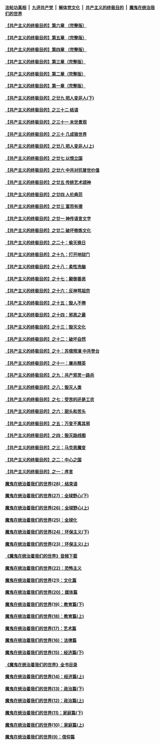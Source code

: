 

####  [法轮功真相](../../../../basic/blob/master/README.md?t=07052302) &nbsp;|&nbsp; [九评共产党](../../../../9ping.md/blob/master/README.md?t=07052302) &nbsp;|&nbsp; [解体党文化](../../../../jtdwh.md/blob/master/README.md?t=07052302)  &nbsp;|&nbsp; [共产主义的终极目的](../../../../gczydzjmd.md/blob/master/README.md?t=07052302) &nbsp;|&nbsp; [魔鬼在统治我们的世界](../../../../mgztzwmdsj.md/blob/master/README.md?t=07052302) 

#### [【共产主义的终极目的】第六章 （完整版）](../pages/nsc422/n11428913.md?t=07052302) 

#### [【共产主义的终极目的】第五章 （完整版）](../pages/nsc422/n11428912.md?t=07052302) 

#### [【共产主义的终极目的】第四章 （完整版）](../pages/nsc422/n11428907.md?t=07052302) 

#### [【共产主义的终极目的】第三章（完整版）](../pages/nsc422/n11428848.md?t=07052302) 

#### [【共产主义的终极目的】第二章（完整版）](../pages/nsc422/n11428831.md?t=07052302) 

#### [【共产主义的终极目的】第一章（完整版）](../pages/nsc422/n11417651.md?t=07052302) 

#### [【共产主义的终极目的】之廿九 把人变非人(下)](../pages/nsc422/n11344140.md?t=07052302) 

#### [【共产主义的终极目的】之三十二 结语](../pages/nsc422/n11360535.md?t=07052302) 

#### [【共产主义的终极目的】之三十一 末世景观](../pages/nsc422/n11351129.md?t=07052302) 

#### [【共产主义的终极目的】之三十 几成狼世界](../pages/nsc422/n11348280.md?t=07052302) 

#### [【共产主义的终极目的】之廿八 把人变非人(上)](../pages/nsc422/n11340492.md?t=07052302) 

#### [【共产主义的终极目的】之廿七 以恨立国](../pages/nsc422/n11336944.md?t=07052302) 

#### [【共产主义的终极目的】之廿六 中共对抗普世价值](../pages/nsc422/n11324785.md?t=07052302) 

#### [【共产主义的终极目的】之廿五 传统艺术颂神](../pages/nsc422/n11296396.md?t=07052302) 

#### [【共产主义的终极目的】之廿四 人伦典范](../pages/nsc422/n11296397.md?t=07052302) 

#### [【共产主义的终极目的】之廿三 富而有德](../pages/nsc422/n11283598.md?t=07052302) 

#### [【共产主义的终极目的】之廿一 神传语言文字](../pages/nsc422/n11263265.md?t=07052302) 

#### [【共产主义的终极目的】之廿二 破坏修炼文化](../pages/nsc422/n11245728.md?t=07052302) 

#### [【共产主义的终极目的】之二十：偷天换日](../pages/nsc422/n11238846.md?t=07052302) 

#### [【共产主义的终极目的】之十九：打开地狱门](../pages/nsc422/n11206376.md?t=07052302) 

#### [【共产主义的终极目的】之十八：柔性洗脑](../pages/nsc422/n11199994.md?t=07052302) 

#### [【共产主义的终极目的】之十七：颠倒善恶](../pages/nsc422/n11179782.md?t=07052302) 

#### [【共产主义的终极目的】之十六：反神骂祖宗](../pages/nsc422/n11166798.md?t=07052302) 

#### [【共产主义的终极目的】之十五：毁人不倦](../pages/nsc422/n11166792.md?t=07052302) 

#### [【共产主义的终极目的】之十四：邪恶之最](../pages/nsc422/n11150249.md?t=07052302) 

#### [【共产主义的终极目的】之十三：毁灭文化](../pages/nsc422/n11135227.md?t=07052302) 

#### [【共产主义的终极目的】之十二：破坏自然](../pages/nsc422/n11135214.md?t=07052302) 

#### [【共产主义的终极目的】之十：苏俄预演 中共登台](../pages/nsc422/n11118424.md?t=07052302) 

#### [【共产主义的终极目的】之十一：屠杀精英](../pages/nsc422/n11118442.md?t=07052302) 

#### [【共产主义的终极目的】之九：共产邪灵一路杀](../pages/nsc422/n11114139.md?t=07052302) 

#### [【共产主义的终极目的】之八：毁灭人类](../pages/nsc422/n11108503.md?t=07052302) 

#### [【共产主义的终极目的】之七：受苦的还是工农](../pages/nsc422/n11101809.md?t=07052302) 

#### [【共产主义的终极目的】之六：甜头和苦头](../pages/nsc422/n11096971.md?t=07052302) 

#### [【共产主义的终极目的】之五：万变不离其邪](../pages/nsc422/n11091285.md?t=07052302) 

#### [【共产主义的终极目的】之四：毁灭路线图](../pages/nsc422/n11086284.md?t=07052302) 

#### [【共产主义的终极目的】之三：马克思魔变](../pages/nsc422/n11061941.md?t=07052302) 

#### [【共产主义的终极目的】之二：中心之国](../pages/nsc422/n11047728.md?t=07052302) 

#### [【共产主义的终极目的】之一：序言](../pages/nsc422/n11086077.md?t=07052302) 

#### [魔鬼在统治着我们的世界(28)：结束语](../pages/nsc422/n10936246.md?t=07052302) 

#### [魔鬼在统治着我们的世界(27)：全球野心(下)](../pages/nsc422/n10928319.md?t=07052302) 

#### [魔鬼在统治着我们的世界(26)：全球野心(上)](../pages/nsc422/n10900318.md?t=07052302) 

#### [魔鬼在统治着我们的世界(25)：全球化](../pages/nsc422/n10788205.md?t=07052302) 

#### [魔鬼在统治着我们的世界(24)：环保主义(下)](../pages/nsc422/n10695307.md?t=07052302) 

#### [魔鬼在统治着我们的世界(23)：环保主义(上)](../pages/nsc422/n10688613.md?t=07052302) 

#### [《魔鬼在统治着我们的世界》音频下载](../pages/nsc422/n10635553.md?t=07052302) 

#### [魔鬼在统治着我们的世界(22)：恐怖主义](../pages/nsc422/n10614727.md?t=07052302) 

#### [魔鬼在统治着我们的世界(21)：文化篇](../pages/nsc422/n10597706.md?t=07052302) 

#### [魔鬼在统治着我们的世界(20)：媒体篇](../pages/nsc422/n10586579.md?t=07052302) 

#### [魔鬼在统治着我们的世界(19)：教育篇(下)](../pages/nsc422/n10564808.md?t=07052302) 

#### [魔鬼在统治着我们的世界(18)：教育篇(上)](../pages/nsc422/n10526970.md?t=07052302) 

#### [魔鬼在统治着我们的世界(17)：艺术篇](../pages/nsc422/n10499093.md?t=07052302) 

#### [魔鬼在统治着我们的世界(16)：法律篇](../pages/nsc422/n10485969.md?t=07052302) 

#### [魔鬼在统治着我们的世界(15)：经济篇(下)](../pages/nsc422/n10469975.md?t=07052302) 

#### [《魔鬼在统治着我们的世界》全书目录](../pages/nsc422/n10464261.md?t=07052302) 

#### [魔鬼在统治着我们的世界(14)：经济篇(上)](../pages/nsc422/n10457370.md?t=07052302) 

#### [魔鬼在统治着我们的世界(13)：政治篇(下)](../pages/nsc422/n10448270.md?t=07052302) 

#### [魔鬼在统治着我们的世界(12)：政治篇(上)](../pages/nsc422/n10444576.md?t=07052302) 

#### [魔鬼在统治着我们的世界(11)：家庭篇(下)](../pages/nsc422/n10440961.md?t=07052302) 

#### [魔鬼在统治着我们的世界(10)：家庭篇(上)](../pages/nsc422/n10435448.md?t=07052302) 

#### [魔鬼在统治着我们的世界(9)：信仰篇](../pages/nsc422/n10432159.md?t=07052302) 

